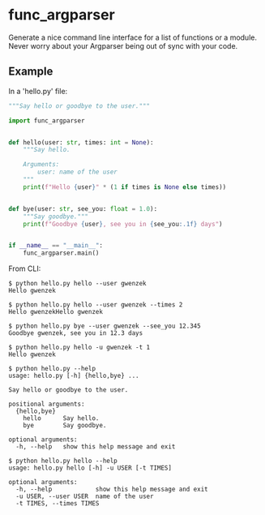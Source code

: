 # func_argparser

Generate a nice command line interface for a list of functions or a module.
Never worry about your Argparser being out of sync with your code.

## Example

In a 'hello.py' file:
```py
"""Say hello or goodbye to the user."""

import func_argparser


def hello(user: str, times: int = None):
    """Say hello.

    Arguments:
        user: name of the user
    """
    print(f"Hello {user}" * (1 if times is None else times))


def bye(user: str, see_you: float = 1.0):
    """Say goodbye."""
    print(f"Goodbye {user}, see you in {see_you:.1f} days")


if __name__ == "__main__":
    func_argparser.main()
```

From CLI:
```
$ python hello.py hello --user gwenzek
Hello gwenzek

$ python hello.py hello --user gwenzek --times 2
Hello gwenzekHello gwenzek

$ python hello.py bye --user gwenzek --see_you 12.345
Goodbye gwenzek, see you in 12.3 days

$ python hello.py hello -u gwenzek -t 1
Hello gwenzek

$ python hello.py --help
usage: hello.py [-h] {hello,bye} ...

Say hello or goodbye to the user.

positional arguments:
  {hello,bye}
    hello      Say hello.
    bye        Say goodbye.

optional arguments:
  -h, --help   show this help message and exit

$ python hello.py hello --help
usage: hello.py hello [-h] -u USER [-t TIMES]

optional arguments:
  -h, --help            show this help message and exit
  -u USER, --user USER  name of the user
  -t TIMES, --times TIMES
```
